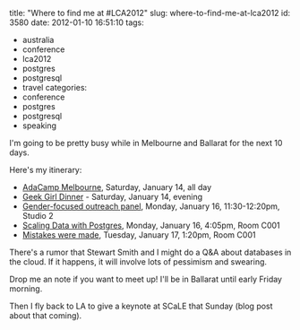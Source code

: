 title: "Where to find me at #LCA2012"
slug: where-to-find-me-at-lca2012
id: 3580
date: 2012-01-10 16:51:10
tags: 
- australia
- conference
- lca2012
- postgres
- postgresql
- travel
categories: 
- conference
- postgres
- postgresql
- speaking

I'm going to be pretty busy while in Melbourne and Ballarat for the next 10 days.

Here's my itinerary:

*   [AdaCamp Melbourne](http://adainitiative.org/what-we-do/events/adacamp-mel-2012/ "AdaCamp Melbourne"), Saturday, January 14, all day
*   [Geek Girl Dinner](http://ggdmelb-jan2012.eventbrite.com.au/) - Saturday, January 14, evening
*   [Gender-focused outreach panel](http://haecksen.net/), Monday, January 16, 11:30-12:20pm, Studio 2
*   [Scaling Data with Postgres](http://linux.conf.au/wiki/index.php/Miniconfs/HighAvailabilityAndDistributedStorage#Scaling_Data:_Postgres.2C_The_Stack_and_the_Future_of_Replication), Monday, January 16, 4:05pm, Room C001
*   [Mistakes were made](http://linux.conf.au/schedule/131/view_talk?day=tuesday), Tuesday, January 17, 1:20pm, Room C001

There's a rumor that Stewart Smith and I might do a Q&amp;A about databases in the cloud. If it happens, it will involve lots of pessimism and swearing.

Drop me an note if you want to meet up!  I'll be in Ballarat until early Friday morning.

Then I fly back to LA to give a keynote at SCaLE that Sunday (blog post about that coming).
